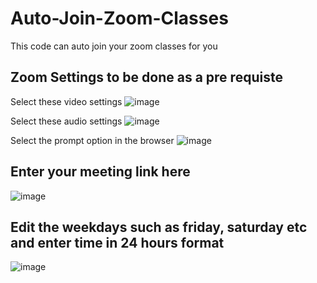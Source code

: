 # Auto-Join-Zoom-Classes
This code can auto join your zoom classes for you

## Zoom Settings to be done as a pre requiste
Select these video settings
![image](https://user-images.githubusercontent.com/24270365/130202458-0e22ef1d-26cd-4ffc-87d0-e352a21dcc10.png)

Select these audio settings
![image](https://user-images.githubusercontent.com/24270365/130202571-10f9010d-8d8a-4b1f-a4a3-242da39d29ed.png)

Select the prompt option in the browser
![image](https://user-images.githubusercontent.com/24270365/130202720-20d93180-6052-443a-89c1-2045fcd4687f.png)

## Enter your meeting link here
![image](https://user-images.githubusercontent.com/24270365/130202869-cb3b41c0-c7a9-4ca3-ab77-4fca60decf1a.png)

## Edit the weekdays such as friday, saturday etc and enter time in 24 hours format
![image](https://user-images.githubusercontent.com/24270365/130202957-dc3143d2-c075-4a96-9319-fbcba70af8b2.png)
